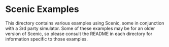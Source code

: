 # Scenic Examples

This directory contains various examples using Scenic, some in conjunction with a 3rd party simulator. Some of these examples may be for an older version of Scenic, so please consult the README in each directory for information specific to those examples.

